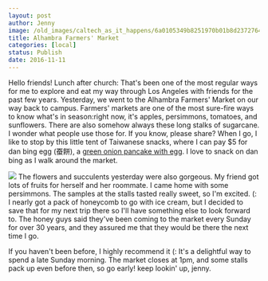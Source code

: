 ```yaml
---
layout: post
author: Jenny
image: /old_images/caltech_as_it_happens/6a0105349b8251970b01b8d2372764970c.jpg
title: Alhambra Farmers' Market
categories: [local]
status: Publish
date: 2016-11-11
---
```


Hello friends!
Lunch after church: That's been one of the most regular ways for me to explore and eat my way through Los Angeles with friends for the past few years. Yesterday, we went to the Alhambra Farmers' Market on our way back to campus. Farmers' markets are one of the most sure-fire ways to know what's in season:right now, it's apples, persimmons, tomatoes, and sunflowers. There are also somehow always these long stalks of sugarcane. I wonder what people use those for. If you know, please share?
When I go, I like to stop by this little tent of Taiwanese snacks, where I can pay $5 for dan bing egg (蚕餅), a [green onion pancake with egg](https://www.extracrispy.com/food/365/dan-bing-is-the-best-thing-youre-not-eating-for-breakfast). I love to snack on dan bing as I walk around the market.


![](/old_images/caltech_as_it_happens/6a0105349b8251970b01b8d2372774970c.jpg)
The flowers and succulents yesterday were also gorgeous. My friend got lots of fruits for herself and her roommate. I came home with some persimmons. The samples at the stalls tasted really sweet, so I'm excited. (: I nearly got a pack of honeycomb to go with ice cream, but I decided to save that for my next trip there so I'll have something else to look forward to. The honey guys said they've been coming to the market every Sunday for over 30 years, and they assured me that they would be there the next time I go.

If you haven't been before, I highly recommend it (: It's a delightful way to spend a late Sunday morning. The market closes at 1pm, and some stalls pack up even before then, so go early!
keep lookin' up,
jenny.

